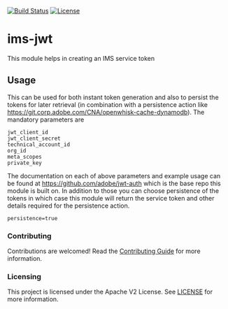 [![Build Status](https://travis-ci.com/adobe/adobeio-cna-actions-jwt-ims.svg?branch=master)](https://travis-ci.com/adobe/adobeio-cna-actions-jwt-ims)
[![License](https://img.shields.io/badge/License-Apache%202.0-blue.svg)](https://opensource.org/licenses/Apache-2.0)


# ims-jwt
This module helps in creating an IMS service token

## Usage
This can be used for both instant token generation and also to persist the tokens for later retrieval (in combination with a persistence action like https://git.corp.adobe.com/CNA/openwhisk-cache-dynamodb).
The mandatory parameters are
```
jwt_client_id
jwt_client_secret
technical_account_id
org_id
meta_scopes
private_key
```
The documentation on each of above parameters and example usage can be found at https://github.com/adobe/jwt-auth which is the base repo this module is built on.
In addition to those you can choose persistence of the tokens in which case this module will return the service token and other details required for the persistence action.
```
persistence=true
```

### Contributing

Contributions are welcomed! Read the [Contributing Guide](./.github/CONTRIBUTING.md) for more information.

### Licensing

This project is licensed under the Apache V2 License. See [LICENSE](LICENSE) for more information.

